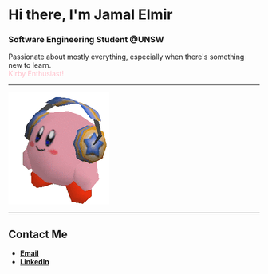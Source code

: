 # Hi there, I'm Jamal Elmir

### Software Engineering Student @UNSW  
Passionate about mostly everything, especially when there's something new to learn.  
<span style="color:pink">Kirby Enthusiast!</span>

---

![Kirby](./kirby.gif)

---

## Contact Me
- [**Email**](mailto:jelmirapp@gmail.com)
- [**LinkedIn**](https://www.linkedin.com/in/jamalelmir/)

